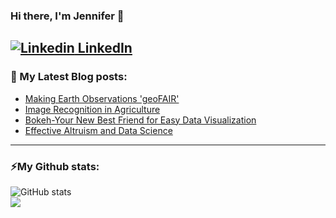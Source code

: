 

### Hi there, I'm Jennifer 👋
[![Linkedin](https://i.stack.imgur.com/gVE0j.png) LinkedIn](https://www.linkedin.com/in/jennifer-c-a0a84221b/)
---
### 📕 My Latest Blog posts:
<!-- BLOG-POST-LIST:START -->
- [Making Earth Observations 'geoFAIR'](https://medium.com/@cobbjennif/making-earth-observations-geofair-a13a86be0325)
- [Image Recognition in Agriculture](https://medium.com/@cobbjennif/image-recognition-in-agriculture-d61be0038c44)
- [Bokeh-Your New Best Friend for Easy Data Visualization](https://medium.com/@cobbjennif/bokeh-your-new-best-friend-for-easy-data-visualization-43b65e45a505)
- [Effective Altruism and Data Science](https://medium.com/@cobbjennif/effective-altruism-and-data-science-f62c5f99c5a2)

<!-- BLOG-POST-LIST:END -->
---

### ⚡My Github stats:
<!--![Jennifer's github stats](https://github-readme-stats.vercel.app/api?username=houleyemballo&show_icons=true&title_color=ffc857&icon_color=8ac926&text_color=daf7dc&bg_color=151515&hide=["stars"])
[![Top Langs](https://github-readme-stats.vercel.app/api/top-langs/?username=houleyemballo&layout=compact&text_color=daf7dc&bg_color=151515)](https://github.com/houleyemballo/github-readme-stats) -->
![GitHub stats](https://github-readme-stats.vercel.app/api?username=houleyemballo&show_icons=true&count_private=true&include_all_commits=true&theme=dark)<br>
<img align="center" src="https://github-readme-streak-stats.herokuapp.com/?user=houleyemballo&theme=dark&hide_border=true"/><br><br>

<!--[![Jennifer's wakatime stats](https://github-readme-stats.vercel.app/api/wakatime?username=houleyemballo)](https://github.com/anuraghazra/github-readme-stats)-->

<!--
**houleyemballo/houleyemballo** is a ✨ _special_ ✨ repository because its `README.md` (this file) appears on your GitHub profile.

Here are some ideas to get you started:

- 🔭 I’m currently working on ...
- 🌱 I’m currently learning ...
- 👯 I’m looking to collaborate on ...
- 🤔 I’m looking for help with ...
- 💬 Ask me about ...
- 📫 How to reach me: ...
- 😄 Pronouns: ...
- ⚡ Fun fact: ...

![mountains](https://github.com/houleyemballo/houleyemballo/blob/main/Wonderful%20Winter%20Email%20Header.png?raw=true)
-->
